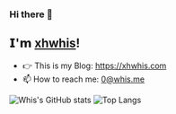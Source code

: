 ### Hi there 👋

## 𝗜'𝗺 [xhwhis](https://github.com/xhwhis)!
- 👉 This is my Blog: https://xhwhis.com
- 📫 How to reach me: 0@whis.me

![Whis's GitHub stats](https://github-readme-stats.vercel.app/api?username=xhwhis&show_icons=true&theme=dracula)
![Top Langs](https://github-readme-stats.vercel.app/api/top-langs/?username=xhwhis&layout=compact&theme=dracula&hide=vim%20script)

<!--
**xhwhis/xhwhis** is a ✨ _special_ ✨ repository because its `README.md` (this file) appears on your GitHub profile.

Here are some ideas to get you started:

- 🔭 I’m currently working on ...
- 🌱 I’m currently learning ...
- 👯 I’m looking to collaborate on ...
- 🤔 I’m looking for help with ...
- 💬 Ask me about ...
- 📫 How to reach me: ...
- 😄 Pronouns: ...
- ⚡ Fun fact: ...
-->
